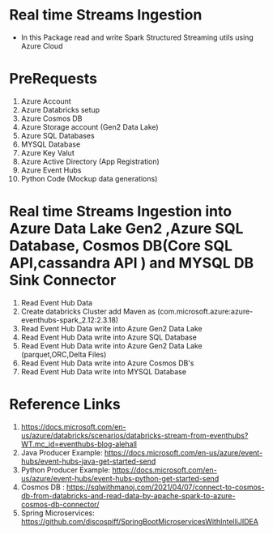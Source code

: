 # Real time Streams Ingestion 
* In this Package read and write Spark Structured Streaming utils using Azure Cloud 

# PreRequests
1. Azure Account
2. Azure Databricks setup
3. Azure Cosmos DB
4. Azure Storage account (Gen2 Data Lake)
5. Azure SQL Databases
6. MYSQL Database
7. Azure Key Valut
8. Azure Active Directory (App Registration)
9. Azure Event Hubs 
10. Python Code (Mockup data generations)


# Real time Streams Ingestion into Azure Data Lake Gen2 ,Azure SQL Database, Cosmos DB(Core SQL API,cassandra API ) and MYSQL DB Sink Connector
1. Read Event Hub Data
2. Create databricks Cluster add Maven as (com.microsoft.azure:azure-eventhubs-spark_2.12:2.3.18)
3. Read Event Hub Data write into Azure Gen2 Data Lake
4. Read Event Hub Data write into Azure SQL Database 
5. Read Event Hub Data write into Azure Gen2 Data Lake (parquet,ORC,Delta Files)
6. Read Event Hub Data write into Azure Cosmos DB's
7. Read Event Hub Data write into MYSQL Database


# Reference Links
1. https://docs.microsoft.com/en-us/azure/databricks/scenarios/databricks-stream-from-eventhubs?WT.mc_id=eventhubs-blog-alehall
2. Java  Producer Example: https://docs.microsoft.com/en-us/azure/event-hubs/event-hubs-java-get-started-send
3. Python Producer Example: https://docs.microsoft.com/en-us/azure/event-hubs/event-hubs-python-get-started-send
4. Cosmos DB : https://sqlwithmanoj.com/2021/04/07/connect-to-cosmos-db-from-databricks-and-read-data-by-apache-spark-to-azure-cosmos-db-connector/
5. Spring Microservices: https://github.com/discospiff/SpringBootMicroservicesWithIntelliJIDEA
